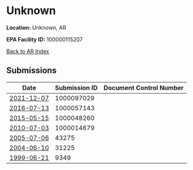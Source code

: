 # Unknown

**Location:** Unknown, AR

**EPA Facility ID:** 100000115207

[Back to AR Index](../../index.md)

## Submissions

| Date | Submission ID | Document Control Number |
|------|--------------|-------------------------|
| [2021-12-07](submissions/1000097029.md) | 1000097029 |  |
| [2016-07-13](submissions/1000057143.md) | 1000057143 |  |
| [2015-05-15](submissions/1000048260.md) | 1000048260 |  |
| [2010-07-03](submissions/1000014679.md) | 1000014679 |  |
| [2005-07-06](submissions/43275.md) | 43275 |  |
| [2004-06-10](submissions/31225.md) | 31225 |  |
| [1999-06-21](submissions/9349.md) | 9349 |  |
